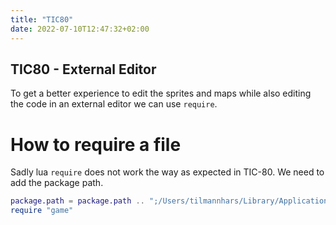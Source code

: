 ```yaml
---
title: "TIC80"
date: 2022-07-10T12:47:32+02:00
---
```


## TIC80 - External Editor
To get a better experience to edit the sprites and maps while also editing the code in an external editor we can use `require`.

# How to require a file
Sadly lua `require` does not work the way as expected in TIC-80. We need to add the package path.

```lua
package.path = package.path .. ";/Users/tilmannhars/Library/Application Support/com.nesbox.tic/TIC-80/?.lua"
require "game"
```

